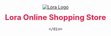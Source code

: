 <head>
  <meta charset="UTF-8">
  <title>Lora Online Shopping Store</title>
  <style>
		/* Your existing CSS styles here */

		h1 {
			color: #db1d49; /* Set the color of the heading to #db1d49 */
		}
	</style>
  <link rel="icon" href="Lora logo test png.png" type="lora logo white.png">
  <style>
    
    
}
  </style>
<!DOCTYPE html>
<html>
<head>
  <title>My HTML Page</title>
  <style>
    body {
      margin: 0;
      padding: 0;
    }
    
    .cover-section {
      background-image: url("FB cover new2.jpg");
      background-size: cover;
      background-position: center;
      background-repeat: no-repeat;
      height: 300px; /* Adjust the height as needed */
      display: flex;
      align-items: center;
      justify-content: center;
    }
    
    .logo {
      text-align: center;
    }
    
    .website-name {
      color: #db1d49;
      font-size: 24px;
      margin-top: 10px;
    }
  </style>
</head>
<body>
  <div class="cover-section"><div class="logo">
  <a href="website2.html">
    <img src="Lora logo test png.png" alt="Lora Logo" width="200" height="200">
  </a>
      <h1 class="website-name">Lora Online Shopping Store</h1>
      
    </div>
  </div>
  
  <!-- Rest of your HTML content goes here -->
</body>
</html>
<!DOCTYPE html>
<html>
<head>
    <title>Shop Now</title>
    <style>
        @keyframes blink {
            0% {
                opacity: 1;
            }
            50% {
                opacity: 0;
            }
            100% {
                opacity: 1;
            }
        }

        /* Add CSS styles to position the blinking button */
        #shop-now-button {
            position: absolute;
            top: 170px;
            left: 130px;
            z-index: 9999;
            padding: 10px 20px;
            background-color: #da1d48;
            color: #fff;
            font-size: 20px;
            font-weight: bold;
            text-decoration: none;
            border: none;
            cursor: pointer;
            animation: blink 1s infinite;
        }
    </style>
</head>
<body>
    <div class="cover-area">
        <!-- Your cover area content goes here -->
    </div>

    <a href="Products test 02.html" id="shop-now-button">Shop Now</a>
</body>
</html>


   
  </header>
</body>

	<style>
		body {
			font-family: Arial, sans-serif;
			margin: 0;
			padding: 0;
		}
		
		header {
			background-color: #ffffff;
			color: #fff;
			padding: 10px;
			text-align: center;
		}
		
		h1 {
			margin: 0;
			font-size: 36px;
		}
		
		nav {
			background-color: #ffffff;
			border: 1px solid #ddd;
			padding: 10px;
		}
		
		nav a {
			display: inline-block;
			padding: 10px;
			text-decoration: none;
			color: #333;
		}
		
		nav a:hover {
			background-color: #ddd;
		}
		
		.container {
			max-width: 1200px;
			margin: 0 auto;
			padding: 20px;
		}
		
		.product {
			display: inline-block;
			width: 300px;
			margin: 20px;
			border: 1px solid #ddd;
			padding: 10px;
			text-align: center;
		}
		
		.product img {
			max-width: 100%;
			height: auto;
			margin-bottom: 10px;
		}
		
		.product h2 {
			margin-top: 0;
			font-size: 24px;
		}
		
		.product p {
			margin: 0;
			font-size: 18px;
			color: #302b2c;
		}
		
		.product button {
			display: black;
			margin: 10px auto;
			padding: 10px 20px;
			background-color: #f21c51;
			color: #000000;
			border: none;
			font-size: 18px;
			cursor: pointer;
		}
		
		.product button:hover {
			background-color: #f21c51;
		}
		
		footer {
			background-color: #f21c51;
			border-top: 1px solid #ddd;
			padding: 10px;
			text-align: center;
			color: #302b2c;
		}
		
		@media (max-width: 768px) {
			.product {
				width: 100%;
			}
		}
	</style>
</head>
<body>
	
</header>
	<nav>
		<a href="#">Home</a>
		<a href="Contact Us.html">Contact Us</a>
		<a href="PC and mobile.html">Products</a>
                <a href="Gallery 2.html">Gallery</a>
                <a href="About Us.html">About Us</a>
                

	</nav>
	
	<style>
    .container {
        display: flex;
        flex-wrap: wrap;
        justify-content: center;
    }

    .product {
        flex: 1;
        margin: 10px;
        text-align: center;
    }
</style>
<style>
  a.whatsapp {
    color: #ffffff; /* white color code */
  }
</style>
</style>
<style>
  a.whatsapp {
    color: #ffffff; /* white color code */
  }



		.slideshow-container {
			display: flex;
			justify-content: center; /* Center the images horizontally */
			margin-top: 0px; /* Add margin to move the images down */
		}

		.slideshow-image {
			display: none; /* Hide all images by default */
			width: 1900px; /* Increase the width of the images */
			height: auto; /* Let the height adjust proportionally */
		}

		.slideshow-image.active {
			display: block; /* Display the active image */
		}
	</style>
	<script>
		// JavaScript code for slide effect
		window.addEventListener('load', function() {
			const slideshowImages = document.querySelectorAll('.slideshow-image');
			let currentSlide = 0;

			function showSlide(index) {
				if (index < 0) {
					index = slideshowImages.length - 1;
				} else if (index >= slideshowImages.length) {
					index = 0;
				}

				slideshowImages[currentSlide].classList.remove('active');
				slideshowImages[index].classList.add('active');
				currentSlide = index;
			}

			function nextSlide() {
				showSlide(currentSlide + 1);
			}

			setInterval(nextSlide, 5000); // Automatically move to the next slide every 5 seconds
			showSlide(currentSlide); // Show the initial slide
		});
	</script>
</head>
<body>
	<div class="slideshow-container">
		<img class="slideshow-image" src="gallery-image-16.jpg" alt="Image 16">
                <img class="slideshow-image" src="Plastic bottle 600ml New Design.jpg">
		<img class="slideshow-image" src="gallery-image-15.jpg" alt="Image 15">
		<img class="slideshow-image" src="gallery-image-17.jpg" alt="Image 17">
                <img class="slideshow-image" src="gallery-image-18.jpg" alt="Image 18">
	</div>
<style>
		/* Your existing CSS styles here */

		footer {
			background-color: #f21c51;
			border-top: 1px solid #ddd;
			padding: 5px;
			text-align: center;
			color: #fff; /* Set the text color to white */
		}
	</style>
</head>
<body>
	<!-- Your existing website content here -->

	<footer>
		<p>© 2024 Lora Online Shopping Store. All rights reserved.</p>
	</footer>
</body>
</html>

</body>
</html>
